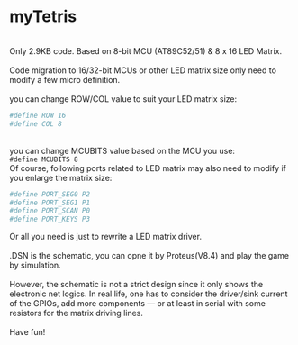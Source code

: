 # myTetris
<br>Only 2.9KB code. Based on 8-bit MCU (AT89C52/51) &amp; 8 x 16 LED Matrix.<br>
<br>Code migration to 16/32-bit MCUs or other LED matrix size only need to modify a few micro definition.<br>
<br>you can change ROW/COL value to suit your LED matrix size:<br>
```sh
#define ROW 16
#define COL 8
```
<br>you can change MCUBITS value based on the MCU you use:<br>
`#define MCUBITS 8`
<br>Of course, following ports related to LED matrix may also need to modify if you enlarge the matrix size:<br>
```sh
#define PORT_SEG0 P2
#define PORT_SEG1 P1
#define PORT_SCAN P0
#define PORT_KEYS P3
```
Or all you need is just to rewrite a LED matrix driver. <br>
<br>.DSN is the schematic, you can opne it by Proteus(V8.4) and play the game by simulation.<br>
<br>However, the schematic is not a strict design since it only shows the electronic net logics. In real life, one has to
consider the driver/sink current of the GPIOs, add more components — or at least in serial with some resistors for the matrix
driving lines.<br>
<br>Have fun!<br>

